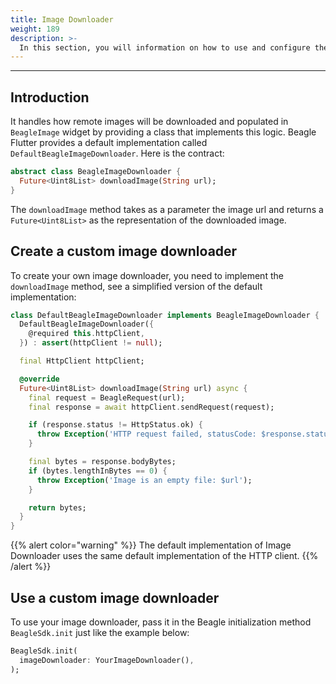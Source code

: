 ```yaml
---
title: Image Downloader
weight: 189
description: >-
  In this section, you will information on how to use and configure the Image Downloader in Beagle Flutter.
---
```


---

## Introduction
It handles how remote images will be downloaded and populated in `BeagleImage` widget by providing a class that implements this logic. Beagle Flutter provides a default implementation called `DefaultBeagleImageDownloader`. Here is the contract:

```dart
abstract class BeagleImageDownloader {
  Future<Uint8List> downloadImage(String url);
}
```

The `downloadImage` method takes as a parameter the image url and returns a `Future<Uint8List>` as the representation of the downloaded image.

## Create a custom image downloader
To create your own image downloader, you need to implement the `downloadImage` method, see a simplified version of the default implementation:

```dart
class DefaultBeagleImageDownloader implements BeagleImageDownloader {
  DefaultBeagleImageDownloader({
    @required this.httpClient,
  }) : assert(httpClient != null);

  final HttpClient httpClient;

  @override
  Future<Uint8List> downloadImage(String url) async {
    final request = BeagleRequest(url);
    final response = await httpClient.sendRequest(request);

    if (response.status != HttpStatus.ok) {
      throw Exception('HTTP request failed, statusCode: $response.status, $url');
    }

    final bytes = response.bodyBytes;
    if (bytes.lengthInBytes == 0) {
      throw Exception('Image is an empty file: $url');
    }

    return bytes;
  }
}
```
{{% alert color="warning" %}}
  The default implementation of Image Downloader uses the same default implementation of the HTTP client.
{{% /alert %}}

## Use a custom image downloader
To use your image downloader, pass it in the Beagle initialization method `BeagleSdk.init` just like the example below:
```dart
BeagleSdk.init(
  imageDownloader: YourImageDownloader(),
);
```
